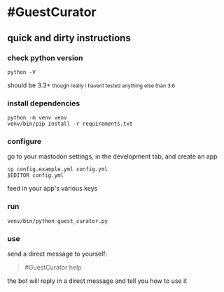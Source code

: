 # \#GuestCurator

## quick and dirty instructions

### check python version

    python -V

should be 3.3+ <small>though really i havent tested anything else than 3.6</small>

### install dependencies

    python -m venv venv
    venv/bin/pip install -r requirements.txt

### configure

go to your mastodon settings, in the development tab, and create an app

    cp config.example.yml config.yml
    $EDITOR config.yml

feed in your app's various keys

### run

    venv/bin/python guest_curator.py

### use

send a direct message to yourself:

> #GuestCurator help

the bot will reply in a direct message and tell you how to use it
